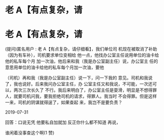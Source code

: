 # 老 A【有点复杂，请

# 老 A【有点复杂，请

(提问)匿名用户 : 老 A【有点复杂，请仔细看】，我们单位司 机现在被取消了补助（因为有车补），司机要求单位变相给 他一点，他找办公室主任说用单位的油卡给他的私车每个月 加一次油，他后来和我（我是办公室副主任）说，办公室主 任的意思用单位的油卡给他的私车每个月加一次油，要他

（司机）再和我（我是办公室副主任）说一下，问一下我的 意见。司机和我说了，我也说好。后来我问办公室主任，办 公室主任又和我说，不可能，一次还可以，两次三次长久了 不行。我后来明白了，办公室主任是耍滑，明显是不想得罪 人，就要司机问我，要我拒绝司机的请求，得罪人。我当时 不会得罪。但是这样一来，司机的阴谋就得逞了，如果查起 来，我岂不是要负责？

2019-07-31

回答：口说无凭 他要私自加就加 反正你什么都不知道 再说，

谁闲着没事查这个啊(1 赞)